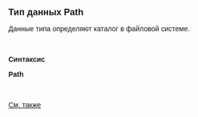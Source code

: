 ﻿<html>

<head><META HTTP-EQUIV="Content-Type" CONTENT="text/html; charset=utf-8">
<meta name="GENERATOR" content="Microsoft FrontPage 12.0">
<title>Path</title>
</head>

<body>

<p><strong><font size="4" face="Arial">Тип данных Path</font></strong></p>

<p class="label"><font face="Arial">Данные типа определяют каталог в 
файловой системе.</font></p>

<p class="label">&nbsp;</p>
<p class="label"><font face="Arial"><b>Синтаксис</b></font></p>

<p><font face="Arial"><strong>Path</strong></font></p>

<p>&nbsp;</p>

<p class="label"><font face="Arial"><a href="../types.html">См. также</a></font></p>

<p class="label">&nbsp;</p>
</body>
</html>
